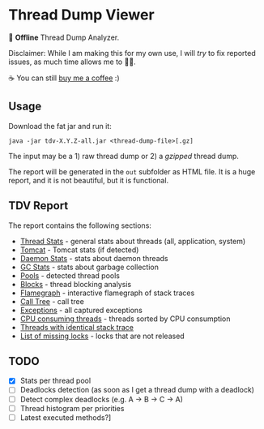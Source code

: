 # Thread Dump Viewer

🚀 **Offline** Thread Dump Analyzer.

Disclaimer: While I am making this for my own use, I will _try_ to fix reported issues, as much time allows me to 🤷‍♂️.

☕️ You can still [buy me a coffee](https://www.buymeacoffee.com/oblac) :)

## Usage

Download the fat jar and run it:

```shell
java -jar tdv-X.Y.Z-all.jar <thread-dump-file>[.gz]
```

The input may be a 1) raw thread dump or 2) a _gzipped_ thread dump.

The report will be generated in the `out` subfolder as HTML file.
It is a huge report, and it is not beautiful, but it is functional.

## TDV Report

The report contains the following sections:

+ [Thread Stats](doc/report.md#-threads-stats) - general stats about threads (all, application, system)
+ [Tomcat](doc/report.md#-tomcat) - Tomcat stats (if detected)
+ [Daemon Stats](doc/report.md#-daemon-stats) - stats about daemon threads
+ [GC Stats](doc/report.md#-gc-stats) - stats about garbage collection
+ [Pools](doc/report.md#-pools) - detected thread pools
+ [Blocks](doc/report.md#-blocks) - thread blocking analysis
+ [Flamegraph](doc/report.md#-flamegraph) - interactive flamegraph of stack traces
+ [Call Tree](doc/report.md#-call-tree) - call tree
+ [Exceptions](doc/report.md#-exceptions) - all captured exceptions
+ [CPU consuming threads](doc/report.md#-cpu-consuming-threads) - threads sorted by CPU consumption
+ [Threads with identical stack trace](doc/report.md#-threads-with-identical-stack-trace)
+ [List of missing locks](doc/report.md#-list-of-missing-locks) - locks that are not released


## TODO

+ [X] Stats per thread pool
+ [ ] Deadlocks detection (as soon as I get a thread dump with a deadlock)
+ [ ] Detect complex deadlocks (e.g. A -> B -> C -> A)
+ [ ] Thread histogram per priorities
+ [ ] Latest executed methods?]
